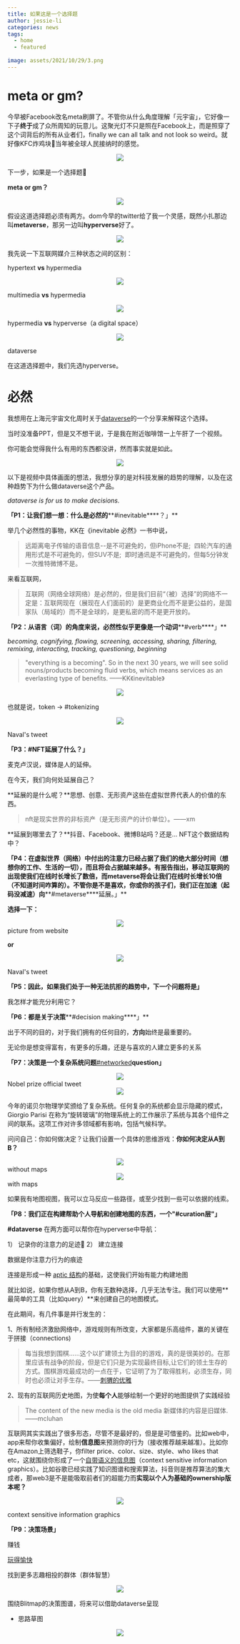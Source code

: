 ```yaml
---
title: 如果这是一个选择题
author: jessie-li
categories: news
tags:
  - home
  - featured
 
image: assets/2021/10/29/3.png
---
```

# meta or gm?

今早被Facebook改名meta刷屏了。不管你从什么角度理解「元宇宙」，它好像一下子**终于**成了众所周知的玩意儿。这聚光灯不只是照在Facebook上，而是照穿了这个词背后的所有从业者们，finally we can all talk and not look so weird。就好像KFC炸鸡块👴当年被全球人民接纳时的感觉。
<div align=center><img src="/assets/2021/10/29/2.png"/></div>

下一步，如果是一个选择题👀

**meta or gm？**
<div align=center><img src="/assets/2021/10/29/3.png"/></div>


假设这道选择题必须有两方。dom今早的twitter给了我一个灵感，既然小扎那边叫**metaverse**，那另一边叫**hyperverse**好了。
<div align=center><img src="/assets/2021/10/29/4.png"/></div>

我先说一下互联网媒介三种状态之间的区别：

hypertext **vs** hypermedia
<div align=center><img src="/assets/2021/10/29/5.png"/></div>

multimedia **vs** hypermedia
<div align=center><img src="/assets/2021/10/29/6.png"/></div>

hypermedia **vs** hyperverse（a digital space）
<div align=center><img src="/assets/2021/10/29/7.png"/></div>

dataverse

在这道选择题中，我们先选hyperverse。

# 必然

我想用在上海元宇宙文化周时关于[dataverse](http://mp.weixin.qq.com/s?__biz=Mzg3MzUzMDE3Mg==&mid=2247483858&idx=1&sn=c46e5197c54b9dc884b396229b2e988b&chksm=cedfd781f9a85e97e92959cb9b5c3ae1d50067a7e4a8a217e043d4caf5daed9d005e8a9a0ac4&scene=21#wechat_redirect)的一个分享来解释这个选择。

当时没准备PPT，但是又不想干说，于是我在附近咖啡馆一上午肝了一个视频。


你可能会觉得我什么有用的东西都没讲，然而事实就是如此。
<div align=center><img src="/assets/2021/10/29/8.png"/></div>

以下是视频中具体画面的想法，我想分享的是对科技发展的趋势的理解，以及在这种趋势下为什么做dataverse这个产品。

*dataverse is for us to make decisions.*

**「P1：让我们想一想：什么是必然的****#inevitable****？」**

举几个必然性的事物，KK在《inevitable 必然》一书中说，

>远距离电子传输的语音信息--是不可避免的，但iPhone不是; 
>四轮汽车的通用形式是不可避免的，但SUV不是; 
>即时通讯是不可避免的，但每5分钟发一次推特微博不是。

来看互联网，

>互联网（网络全球网络）是必然的，但是我们目前“（被）选择”的网络不一定是：互联网现在（展现在人们面前的）是更商业化而不是更公益的，是国家队（局域的）而不是全球的，是更私密的而不是更开放的。

**「P2：从语言（词）的角度来说，必然性似乎更像是一个动词****#verb****」**

*becoming, cognifying, flowing, screening, accessing, sharing, filtering, remixing, interacting, tracking, questioning, beginning*

>"everything is a becoming". So in the next 30 years, we will see solid nouns/products becoming fluid verbs, which means services as an everlasting type of benefits. ——KK《inevitable》
<div align=center><img src="/assets/2021/10/29/9.png"/></div>

也就是说，token -> #tokenizing

<div align=center><img src="/assets/2021/10/29/10.png"/></div>

Naval's tweet

**「P3：****#NFT****延展了什么？」**

麦克卢汉说，媒体是人的延伸。

在今天，我们向何处延展自己？

**延展的是什么呢？**思想、创意、无形资产这些在虚拟世界代表人的价值的东西。

>nft是现实世界的非标资产（是无形资产的计价单位）。——xm

**延展到哪里去了？**抖音、Facebook、微博B站吗？还是... NFT这个数据结构中？

**「P4：在虚拟世界（网络）中付出的注意力已经占据了我们的绝大部分时间（想想你的工作、生活的一切），而且将会占据越来越多。有报告指出，移动互联网的出现使我们在线时长增长了数倍，而metaverse将会让我们在线时长增长10倍（不知道时间咋算的）。不管你是不是喜欢，你或你的孩子们，我们正在加速（起码没减速）向****#metaverse****延展。」**

**选择一下：**
<div align=center><img src="/assets/2021/10/29/11.png"/></div>
picture from website

**or**
<div align=center><img src="/assets/2021/10/29/12.png"/></div>

Naval's tweet

**「P5：因此，如果我们处于一种无法抗拒的趋势中，下一个问题将是」**

我怎样才能充分利用它？

**「P6：都是关于决策****#decision making****」**

出于不同的目的，对于我们拥有的任何目的，**方向**始终是最重要的。

无论你是想变得富有，有更多的乐趣，还是与喜欢的人建立更多的关系

**「P7：决策是一个****复杂系统****问题**[#networked](http://mp.weixin.qq.com/s?__biz=MzU5NjQxNzQ3Mw==&mid=2247486419&idx=1&sn=562ef1b1c6a715f7cef44f7b19879c6a&chksm=fe62457dc915cc6b4cfba838001d54556234100d01da3ac42cfe25b1e2f7e26d46d306eb7caa&scene=21#wechat_redirect)**question」**

<div align=center><img src="/assets/2021/10/29/13.png"/></div>
Nobel prize official tweet
<div align=center><img src="/assets/2021/10/29/14.png"/></div>

今年的诺贝尔物理学奖颁给了复杂系统。任何复杂的系统都会显示隐藏的模式，Giorgio Parisi 在称为“旋转玻璃”的物理系统上的工作展示了系统与其各个组件之间的联系。这项工作对许多领域都有影响，包括气候科学。

问问自己：你如何做决定？让我们设置一个具体的思维游戏：**你如何决定从A到B？**

<div align=center><img src="/assets/2021/10/29/15.png"/></div>
without maps
<div align=center><img src="/assets/2021/10/29/16.png"/></div>
with maps

如果我有地图视图，我可以立马反应一些路径，或至少找到一些可以依据的线索。

**「P8：我们正在构建帮助个人导航和创建地图的东西，一个"****#curation层****"」**

**#dataverse** 在两方面可以帮你在hyperverse中导航：

1） 记录你的注意力的足迹👣 2） 建立连接

数据是你注意力行为的痕迹

连接是形成一种 [aptic 结构](http://mp.weixin.qq.com/s?__biz=MzU5NjQxNzQ3Mw==&mid=2247486198&idx=1&sn=24716b90e788cbddad2c1c258f9261e9&chksm=fe624458c915cd4e617dd7b51523f9e7ddd4523951dffd0e4d868496001974e30cb2ac41de26&scene=21#wechat_redirect)的基础，这使我们开始有能力构建地图

就比如说，如果你想从A到B，你有无数种选择，几乎无法专注。我们可以使用**最简单的工具（比如query）**来创建自己的地图模式。

在此期间，有几件事是并行发生的：

1、所有制经济激励网络中，游戏规则有所改变，大家都是乐高组件，赢的关键在于拼接（connections)

>每当我想到围棋......这个以扩建领土为目的的游戏，真的是很美妙的。在那里应该有战争的阶段，但是它们只是为实现最终目标,让它们的领土生存的方式。围棋游戏最成功的一点在于，它证明了为了取得胜利，必须生存，同时也必须让对手生存。——[刺猬的优雅](http://mp.weixin.qq.com/s?__biz=MzU5NjQxNzQ3Mw==&mid=2247486617&idx=1&sn=e85ce62d5c0495cb8ee91449140085af&chksm=fe624237c915cb218321d823cd0e611bf66a35d275953c402308b477e698613c91b8d6e65ca5&scene=21#wechat_redirect)

2、现有的互联网历史地图，为使**每个人**能够绘制一个更好的地图提供了实践经验

>The content of the new media is the old media 新媒体的内容是旧媒体. ——mcluhan 

互联网其实实践出了很多形态，尽管不是最好的，但是是可借鉴的。比如web中，app来帮你收集偏好，绘制**信息图**来预测你的行为（接收推荐越来越准）。比如你在Amazon上筛选鞋子，你filter price、color、size、style、who likes that etc，这就围绕你形成了一个[自带语义的信息图](http://mp.weixin.qq.com/s?__biz=MzU5NjQxNzQ3Mw==&mid=2247484747&idx=1&sn=862999539b5ff6389538ed00341cdcdb&chksm=fe624be5c915c2f30dd2d19d1cffd0173f7f81569949c166730cc603326bb421ce05a53ae295&scene=21#wechat_redirect)（context sensitive information graphics）。比如谷歌已经实践了知识图谱和搜索算法，抖音则是推荐算法的集大成者，那web3是不是能吸取前者们的超能力而**实现以个人为基础的ownership版本呢？**

<div align=center><img src="/assets/2021/10/29/17.png"/></div>

context sensitive information graphics

**「P9：决策场景」**

赚钱

[玩得愉快](http://mp.weixin.qq.com/s?__biz=MzU5NjQxNzQ3Mw==&mid=2247486707&idx=1&sn=648f06ac81905e9f871ae0425cf5454e&chksm=fe62425dc915cb4b09b35f1969c036a6036f4596cb4d977b7fb85e5ad4c8239b0fd637cb75fc&scene=21#wechat_redirect)

找到更多志趣相投的群体（群体智慧）
<div align=center><img src="/assets/2021/10/29/18.png"/></div>

围绕Blitmap的决策图谱，将来可以借助dataverse呈现

* 思路草图
<div align=center><img src="/assets/2021/10/29/19.png"/></div>

